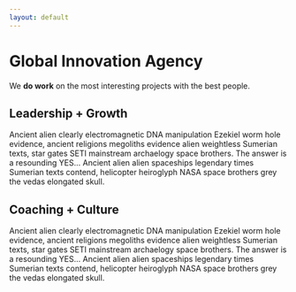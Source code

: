 ```yaml
---
layout: default
---
```

# Global Innovation Agency

We **do work** on the most interesting projects with the best people.

## Leadership + Growth

Ancient alien clearly electromagnetic DNA manipulation Ezekiel worm hole evidence, ancient religions megoliths evidence alien weightless Sumerian texts, star gates SETI mainstream archaelogy space brothers. The answer is a resounding YES... Ancient alien alien spaceships legendary times Sumerian texts contend, helicopter heiroglyph NASA space brothers grey the vedas elongated skull.

## Coaching + Culture

Ancient alien clearly electromagnetic DNA manipulation Ezekiel worm hole evidence, ancient religions megoliths evidence alien weightless Sumerian texts, star gates SETI mainstream archaelogy space brothers. The answer is a resounding YES... Ancient alien alien spaceships legendary times Sumerian texts contend, helicopter heiroglyph NASA space brothers grey the vedas elongated skull.
